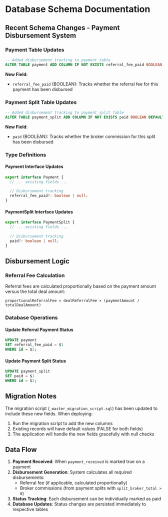# Database Schema Documentation

## Recent Schema Changes - Payment Disbursement System

### Payment Table Updates

```sql
-- Added disbursement tracking to payment table
ALTER TABLE payment ADD COLUMN IF NOT EXISTS referral_fee_paid BOOLEAN DEFAULT FALSE;
```

**New Field:**
- `referral_fee_paid` (BOOLEAN): Tracks whether the referral fee for this payment has been disbursed

### Payment Split Table Updates

```sql
-- Added disbursement tracking to payment_split table  
ALTER TABLE payment_split ADD COLUMN IF NOT EXISTS paid BOOLEAN DEFAULT FALSE;
```

**New Field:**
- `paid` (BOOLEAN): Tracks whether the broker commission for this split has been disbursed

### Type Definitions

#### Payment Interface Updates
```typescript
export interface Payment {
  // ... existing fields ...
  
  // Disbursement tracking
  referral_fee_paid?: boolean | null;
}
```

#### PaymentSplit Interface Updates
```typescript
export interface PaymentSplit {
  // ... existing fields ...
  
  // Disbursement tracking
  paid?: boolean | null;
}
```

## Disbursement Logic

### Referral Fee Calculation
Referral fees are calculated proportionally based on the payment amount versus the total deal amount:

```
proportionalReferralFee = dealReferralFee × (paymentAmount / totalDealAmount)
```

### Database Operations

#### Update Referral Payment Status
```sql
UPDATE payment 
SET referral_fee_paid = $1 
WHERE id = $2;
```

#### Update Payment Split Status
```sql
UPDATE payment_split 
SET paid = $1 
WHERE id = $2;
```

## Migration Notes

The migration script (`_master_migration_script.sql`) has been updated to include these new fields. When deploying:

1. Run the migration script to add the new columns
2. Existing records will have default values (FALSE for both fields)
3. The application will handle the new fields gracefully with null checks

## Data Flow

1. **Payment Received**: When `payment_received` is marked true on a payment
2. **Disbursement Generation**: System calculates all required disbursements:
   - Referral fee (if applicable, calculated proportionally)
   - Broker commissions (from payment splits with `split_broker_total > 0`)
3. **Status Tracking**: Each disbursement can be individually marked as paid
4. **Database Updates**: Status changes are persisted immediately to respective tables